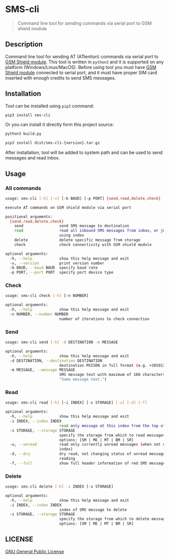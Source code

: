 # SMS-cli

> Command line tool for sending commands via serial port to GSM shield module

## Description

Command line tool for sending AT (ATtention) commands via serial port to
[GSM Shield module](https://www.arduino.cc/en/Guide/ArduinoGSMShield). This tool is written in `python3` and it is
supported on any platform (Windows/Linux/MacOS). Before using tool you must have
[GSM Shield module](https://www.arduino.cc/en/Guide/ArduinoGSMShield) connected to serial port, and it must have
proper SIM card inserted with enough credits to send SMS messages.

## Installation

Tool can be installed using `pip3` command:

```sh
pip3 install sms-cli
```

Or you can install it directly form this project source:

```sh
python3 build.py

pip3 install dist/sms-cli-{version}.tar.gz
```

After installation, tool will be added to system path and can be used to send messages and read inbox.

## Usage

### All commands

```sh
usage: sms-cli [-h] [-v] [-b BAUD] [-p PORT] {send,read,delete,check} ...

execute AT commands on GSM shield module via serial port

positional arguments:
  {send,read,delete,check}
    send                send SMS message to destination
    read                read all inbound SMS messages from inbox, or just one
                        using index
    delete              delete specific message from storage
    check               check connectivity with GSM shield module

optional arguments:
  -h, --help            show this help message and exit
  -v, --version         print version number
  -b BAUD, --baud BAUD  specify baud rate
  -p PORT, --port PORT  specify port device type
```

### Check

```sh
usage: sms-cli check [-h] [-n NUMBER]

optional arguments:
  -h, --help            show this help message and exit
  -n NUMBER, --number NUMBER
                        number of iterations to check connection
```

### Send

```sh
usage: sms-cli send [-h] -d DESTINATION -m MESSAGE

optional arguments:
  -h, --help            show this help message and exit
  -d DESTINATION, --destination DESTINATION
                        destination MSISDN in full format (e.g. +38591234567)
  -m MESSAGE, --message MESSAGE
                        SMS message text with maximum of 160 characters (e.g.
                        "Some message text.")
```

### Read

```sh
usage: sms-cli read [-h] [-i INDEX] [-s STORAGE] [-u] [-d] [-f]

optional arguments:
  -h, --help            show this help message and exit
  -i INDEX, --index INDEX
                        read only message at this index from the top of inbox
  -s STORAGE, --storage STORAGE
                        specify the storage from which to read messages,
                        options: [SM | ME | MT | BM | SR]
  -u, --unread          read only currently unread messages (when not using
                        index)
  -d, --dry             dry read, not changing status of unread messages while
                        reading
  -f, --full            show full header information of red SMS messages
```

### Delete

```sh
usage: sms-cli delete [-h] -i INDEX [-s STORAGE]

optional arguments:
  -h, --help            show this help message and exit
  -i INDEX, --index INDEX
                        index of SMS message to delete
  -s STORAGE, --storage STORAGE
                        specify the storage from which to delete message,
                        options: [SM | ME | MT | BM | SR]
```

## LICENSE

[GNU General Public License](LICENSE)
